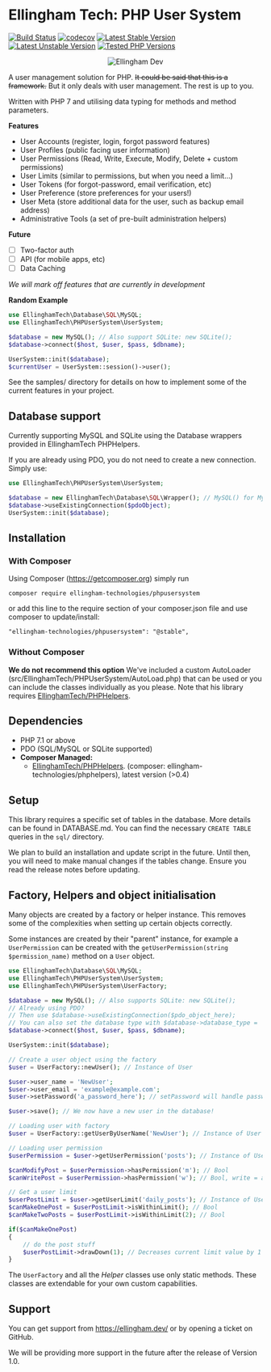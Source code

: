 # Ellingham Tech: PHP User System
[![Build Status](https://travis-ci.org/EllinghamTech/PHPUserSystem.svg?branch=master)](https://travis-ci.org/EllinghamTech/PHPUserSystem)
[![codecov](https://codecov.io/gh/EllinghamTech/PHPUserSystem/branch/master/graph/badge.svg)](https://codecov.io/gh/EllinghamTech/PHPUserSystem)
[![Latest Stable Version](https://poser.pugx.org/ellingham-technologies/phpusersystem/v/stable)](https://packagist.org/packages/ellingham-technologies/phpusersystem)
[![Latest Unstable Version](https://poser.pugx.org/ellingham-technologies/phpusersystem/v/unstable)](https://packagist.org/packages/ellingham-technologies/phpusersystem)
[![Tested PHP Versions](https://img.shields.io/badge/php-%3E%3D7.1.0-green.svg)](https://www.php.net/releases/)

<p align="center">
  <img src="https://ellingham.dev/resources/ellingham_dev_phpusrsys.png" alt="Ellingham Dev">
</p>

A user management solution for PHP.  <strike>It could be said that this is a framework.</strike>  But it only deals
with user management.  The rest is up to you.

Written with PHP 7 and utilising data typing for methods and method parameters.

**Features**
- User Accounts (register, login, forgot password features)
- User Profiles (public facing user information)
- User Permissions (Read, Write, Execute, Modify, Delete + custom permissions)
- User Limits (similar to permissions, but when you need a limit...)
- User Tokens (for forgot-password, email verification, etc)
- User Preference (store preferences for your users!)
- User Meta (store additional data for the user, such as backup email address)
- Administrative Tools (a set of pre-built administration helpers)

**Future**
- [ ] Two-factor auth
- [ ] API (for mobile apps, etc)
- [ ] Data Caching

_We will mark off features that are currently in development_

**Random Example**
```php
use EllinghamTech\Database\SQL\MySQL;
use EllinghamTech\PHPUserSystem\UserSystem;

$database = new MySQL(); // Also support SQLite: new SQLite();
$database->connect($host, $user, $pass, $dbname);

UserSystem::init($database);
$currentUser = UserSystem::session()->user();
```

See the samples/ directory for details on how to implement some of the current features
in your project.

## Database support
Currently supporting MySQL and SQLite using the Database wrappers provided in EllinghamTech PHPHelpers.

If you are already using PDO, you do not need to create a new connection.  Simply use:
```php
use EllinghamTech\PHPUserSystem\UserSystem;

$database = new EllinghamTech\Database\SQL\Wrapper(); // MySQL() for MySQL, SQLite() for SQLite
$database->useExistingConnection($pdoObject);
UserSystem::init($database);
```

## Installation
### With Composer
Using Composer (https://getcomposer.org) simply run
```
composer require ellingham-technologies/phpusersystem
```

or add this line to the require section of your composer.json file and use composer to update/install:
```
"ellingham-technologies/phpusersystem": "@stable",
```

### Without Composer
**We do not recommend this option**
We've included a custom AutoLoader (src/EllinghamTech/PHPUserSystem/AutoLoad.php) that can be used or you can
include the classes individually as you please.   Note that his library requires [EllinghamTech/PHPHelpers](https://github.com/EllinghamTech/PHPHelpers).

## Dependencies
- PHP 7.1 or above
- PDO (SQL/MySQL or SQLite supported)
- **Composer Managed:**
    - [EllinghamTech/PHPHelpers](https://github.com/EllinghamTech/PHPHelpers). (composer: ellingham-technologies/phphelpers), latest version (>0.4)

## Setup
This library requires a specific set of tables in the database.  More details can be found in DATABASE.md.  You
can find the necessary `CREATE TABLE` queries in the `sql/` directory.

We plan to build an installation and update script in the future.  Until then, you will need to make
manual changes if the tables change.  Ensure you read the release notes before updating.

## Factory, Helpers and object initialisation
Many objects are created by a factory or helper instance.  This removes some of the complexities when setting
up certain objects correctly.
 
Some instances are created by their "parent" instance, for example
a `UserPermission` can be created with the `getUserPermission(string $permission_name)` method on a `User`
object.

```php
use EllinghamTech\Database\SQL\MySQL;
use EllinghamTech\PHPUserSystem\UserSystem;
use EllinghamTech\PHPUserSystem\UserFactory;

$database = new MySQL(); // Also supports SQLite: new SQLite();
// Already using PDO?
// Then use $database->useExistingConnection($pdo_object_here);
// You can also set the database type with $database->database_type = 'sql';
$database->connect($host, $user, $pass, $dbname);

UserSystem::init($database);

// Create a user object using the factory
$user = UserFactory::newUser(); // Instance of User

$user->user_name = 'NewUser';
$user->user_email = 'example@example.com';
$user->setPassword('a_password_here'); // setPassword will handle password hashing for you

$user->save(); // We now have a new user in the database!

// Loading user with factory
$user = UserFactory::getUserByUserName('NewUser'); // Instance of User

// Loading user permission
$userPermission = $user->getUserPermission('posts'); // Instance of UserPermission

$canModifyPost = $userPermission->hasPermission('m'); // Bool
$canWritePost = $userPermission->hasPermission('w'); // Bool, write = add in this context

// Get a user limit
$userPostLimit = $user->getUserLimit('daily_posts'); // Instance of UserLimit
$canMakeOnePost = $userPostLimit->isWithinLimit(); // Bool
$canMakeTwoPosts = $userPostLimit->isWithinLimit(2); // Bool

if($canMakeOnePost)
{
    // do the post stuff
    $userPostLimit->drawDown(1); // Decreases current limit value by 1
}

```

The `UserFactory` and all the _Helper_ classes use only static methods.  These classes are
extendable for your own custom capabilities.

## Support
You can get support from https://ellingham.dev/ or by opening a ticket on GitHub.

We will be providing more support in the future after the release of Version 1.0.
